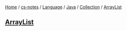 [Home](https://mengxianbin.github.io) /
[cs-notes](https://mengxianbin.github.io/cs-notes/site) /
[Language](https://mengxianbin.github.io/cs-notes/site/Language) /
[Java](https://mengxianbin.github.io/cs-notes/site/Language/Java) /
[Collection](https://mengxianbin.github.io/cs-notes/site/Language/Java/Collection) /
[ArrayList](https://mengxianbin.github.io/cs-notes/site/Language/Java/Collection/ArrayList)

## [ArrayList](https://mengxianbin.github.io/cs-notes/site/Language/Java/Collection/ArrayList/ArrayList)
